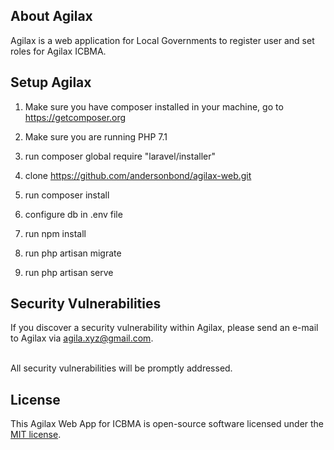 ## About Agilax

Agilax is a web application for Local Governments to register user and set roles for Agilax ICBMA.

## Setup Agilax

1. Make sure you have composer installed in your machine, go to https://getcomposer.org
2. Make sure you are running PHP 7.1
3. run composer global require "laravel/installer"

4. clone https://github.com/andersonbond/agilax-web.git
5. run composer install
6. configure db in .env file
7. run npm install
8. run php artisan migrate
9. run php artisan serve

## Security Vulnerabilities

If you discover a security vulnerability within Agilax, please send an e-mail to Agilax via [agila.xyz@gmail.com](mailto:agila.xyz@gmail.com).

<br/>
All security vulnerabilities will be promptly addressed.

## License

This Agilax Web App for ICBMA is open-source software licensed under the [MIT license](https://opensource.org/licenses/MIT).
